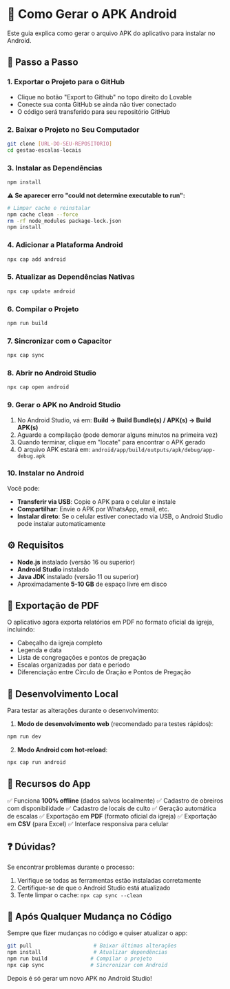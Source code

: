 # 📱 Como Gerar o APK Android

Este guia explica como gerar o arquivo APK do aplicativo para instalar no Android.

## 🚀 Passo a Passo

### 1. Exportar o Projeto para o GitHub
- Clique no botão "Export to Github" no topo direito do Lovable
- Conecte sua conta GitHub se ainda não tiver conectado
- O código será transferido para seu repositório GitHub

### 2. Baixar o Projeto no Seu Computador
```bash
git clone [URL-DO-SEU-REPOSITORIO]
cd gestao-escalas-locais
```

### 3. Instalar as Dependências
```bash
npm install
```

**⚠️ Se aparecer erro "could not determine executable to run":**
```bash
# Limpar cache e reinstalar
npm cache clean --force
rm -rf node_modules package-lock.json
npm install
```

### 4. Adicionar a Plataforma Android
```bash
npx cap add android
```

### 5. Atualizar as Dependências Nativas
```bash
npx cap update android
```

### 6. Compilar o Projeto
```bash
npm run build
```

### 7. Sincronizar com o Capacitor
```bash
npx cap sync
```

### 8. Abrir no Android Studio
```bash
npx cap open android
```

### 9. Gerar o APK no Android Studio

1. No Android Studio, vá em: **Build → Build Bundle(s) / APK(s) → Build APK(s)**
2. Aguarde a compilação (pode demorar alguns minutos na primeira vez)
3. Quando terminar, clique em "locate" para encontrar o APK gerado
4. O arquivo APK estará em: `android/app/build/outputs/apk/debug/app-debug.apk`

### 10. Instalar no Android

Você pode:
- **Transferir via USB**: Copie o APK para o celular e instale
- **Compartilhar**: Envie o APK por WhatsApp, email, etc.
- **Instalar direto**: Se o celular estiver conectado via USB, o Android Studio pode instalar automaticamente

## ⚙️ Requisitos

- **Node.js** instalado (versão 16 ou superior)
- **Android Studio** instalado
- **Java JDK** instalado (versão 11 ou superior)
- Aproximadamente **5-10 GB** de espaço livre em disco

## 📄 Exportação de PDF

O aplicativo agora exporta relatórios em PDF no formato oficial da igreja, incluindo:
- Cabeçalho da igreja completo
- Legenda e data
- Lista de congregações e pontos de pregação
- Escalas organizadas por data e período
- Diferenciação entre Círculo de Oração e Pontos de Pregação

## 🔧 Desenvolvimento Local

Para testar as alterações durante o desenvolvimento:

1. **Modo de desenvolvimento web** (recomendado para testes rápidos):
```bash
npm run dev
```

2. **Modo Android com hot-reload**:
```bash
npx cap run android
```

## 📱 Recursos do App

✅ Funciona **100% offline** (dados salvos localmente)
✅ Cadastro de obreiros com disponibilidade
✅ Cadastro de locais de culto
✅ Geração automática de escalas
✅ Exportação em **PDF** (formato oficial da igreja)
✅ Exportação em **CSV** (para Excel)
✅ Interface responsiva para celular

## ❓ Dúvidas?

Se encontrar problemas durante o processo:
1. Verifique se todas as ferramentas estão instaladas corretamente
2. Certifique-se de que o Android Studio está atualizado
3. Tente limpar o cache: `npx cap sync --clean`

## 🎯 Após Qualquer Mudança no Código

Sempre que fizer mudanças no código e quiser atualizar o app:
```bash
git pull                    # Baixar últimas alterações
npm install                 # Atualizar dependências
npm run build              # Compilar o projeto
npx cap sync               # Sincronizar com Android
```

Depois é só gerar um novo APK no Android Studio!

